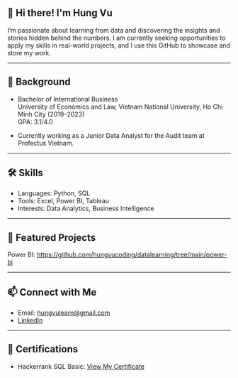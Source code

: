 ## 👋 Hi there! I'm Hung Vu
I’m passionate about learning from data and discovering the insights and stories hidden behind the numbers. I am currently seeking opportunities to apply my skills in real-world projects, and I use this GitHub to showcase and store my work.

---

## 📖 Background
- Bachelor of International Business  
  University of Economics and Law, Vietnam National University, Ho Chi Minh City (2019–2023)  
  GPA: 3.1/4.0

- Currently working as a Junior Data Analyst for the Audit team at Profectus Vietnam.

---
## 🛠️ Skills
- Languages: Python, SQL
- Tools: Excel, Power BI, Tableau
- Interests: Data Analytics, Business Intelligence

---
## 🚀 Featured Projects
Power BI: https://github.com/hungvucoding/datalearning/tree/main/power-bi

---
## 📫 Connect with Me
- Email: hungvulearn@gmail.com
- [LinkedIn](https://www.linkedin.com/in/vutranhung/)

---
## 🏅 Certifications
- Hackerrank SQL Basic: [View My Certificate](https://github.com/hungvucoding/hungvucoding/blob/main/Certification/Hackerrank%20SQL%20Basic.pdf)




<!--
**hungvucoding/hungvucoding** is a ✨ _special_ ✨ repository because its `README.md` (this file) appears on your GitHub profile.

Here are some ideas to get you started:

- 🔭 I’m currently working on ...
- 🌱 I’m currently learning ...
- 👯 I’m looking to collaborate on ...
- 🤔 I’m looking for help with ...
- 💬 Ask me about ...
- 📫 How to reach me: ...
- 😄 Pronouns: ...
- ⚡ Fun fact: ...
-->
